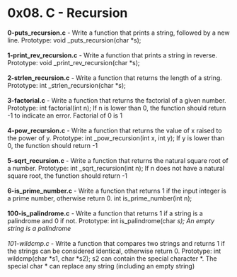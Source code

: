 # 0x08. C - Recursion<br/>
**0-puts_recursion.c** - Write a function that prints a string, followed by a new line. Prototype: void _puts_recursion(char *s);<br/><br/>
**1-print_rev_recursion.c** - Write a function that prints a string in reverse. Prototype: void _print_rev_recursion(char *s);<br/><br/>
**2-strlen_recursion.c** - Write a function that returns the length of a string. Prototype: int _strlen_recursion(char *s);<br/><br/>
**3-factorial.c** - Write a function that returns the factorial of a given number. Prototype: int factorial(int n); If n is lower than 0, the function should return -1 to indicate an error. Factorial of 0 is 1<br/><br/>
**4-pow_recursion.c** - Write a function that returns the value of x raised to the power of y. Prototype: int _pow_recursion(int x, int y); If y is lower than 0, the function should return -1<br/><br/>
**5-sqrt_recursion.c** - Write a function that returns the natural square root of a number. Prototype: int _sqrt_recursion(int n); If n does not have a natural square root, the function should return -1<br/><br/>
**6-is_prime_number.c** - Write a function that returns 1 if the input integer is a prime number, otherwise return 0. int is_prime_number(int n);<br/><br/>
**100-is_palindrome.c** - Write a function that returns 1 if a string is a palindrome and 0 if not. Prototype: int is_palindrome(char *s); An empty string is a palindrome<br/><br/>
*101-wildcmp.c** - Write a function that compares two strings and returns 1 if the strings can be considered identical, otherwise return 0. Prototype: int wildcmp(char *s1, char *s2); s2 can contain the special character *. The special char * can replace any string (including an empty string)<br/><br/>
